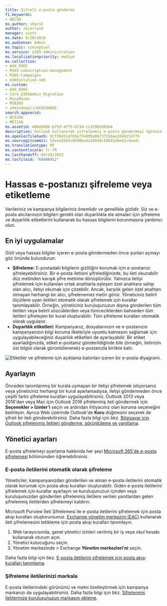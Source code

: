 ```yaml
---
title: Şifreli e-posta gönderme
f1.keywords:
- NOCSH
ms.author: sharik
author: skjerland
manager: scotv
ms.date: 9/20/2018
ms.audience: Admin
ms.topic: conceptual
ms.service: o365-administration
ms.localizationpriority: medium
ms.collection:
- Adm_O365
- M365-subscription-management
- M365-Campaigns
- m365solution-smb
ms.custom:
- Adm_O365
- Core_O365Admin_Migration
- MiniMaven
- MSB365
- admindeeplinkEXCHANGE
search.appverid:
- BCS160
- MET150
ms.assetid: 496e690b-b75d-4ff5-bf34-cc32905d0364
description: Outlook kullanarak şifrelenmiş e-posta göndermeyi öğrenin.
ms.openlocfilehash: 9cf39d3147b5ef7a099a06737316ee20e6154775
ms.sourcegitcommit: 52eea2b65c0598ba4a1b930c58b42dbe62cdaadc
ms.translationtype: MT
ms.contentlocale: tr-TR
ms.lasthandoff: 04/19/2022
ms.locfileid: "64946912"
---
```

# <a name="encrypt-or-label-your-sensitive-email"></a>Hassas e-postanızı şifreleme veya etiketleme

Verileriniz ve kampanya bilgileriniz önemlidir ve genellikle gizlidir. Siz ve e-posta alıcılarınızın bilgileri gerekli olan duyarlılıkla ele almaları için şifreleme ve duyarlılık etiketlerini kullanarak bu hassas bilgilerin korunmasına yardımcı olun.

## <a name="best-practices"></a>En iyi uygulamalar

Gizli veya hassas bilgiler içeren e-posta göndermeden önce şunları açmayı göz önünde bulundurun:

- **Şifreleme:** E-postadaki bilgilerin gizliliğini korumak için e-postanızı şifreleyebilirsiniz. Bir e-posta iletisini şifrelediğinizde, bu ileti okunabilir düz metinden karışık şifre metnine dönüştürülür. Yalnızca iletiyi şifrelemek için kullanılan ortak anahtarla eşleşen özel anahtara sahip olan alıcı, iletiyi okumak için çözebilir. Ancak, karşılık gelen özel anahtarı olmayan herhangi bir alıcı, şifrelenemez metin görür. Yöneticiniz belirli ölçütlere uyan iletileri otomatik olarak şifrelemek için kurallar tanımlayabilir. Örneğin, yöneticiniz kuruluşunuzun dışına gönderilen tüm iletileri veya belirli sözcüklerden veya tümceciklerden bahseden tüm iletileri şifreleyen bir kural oluşturabilir. Tüm şifreleme kuralları otomatik olarak uygulanır.
- **Duyarlılık etiketleri:** Kampanyanız, dosyalarınızın ve e-postanızın kampanyanızın bilgi koruma ilkeleriyle uyumlu kalmasını sağlamak için uygulayabileceğiniz duyarlılık etiketleri de ayarlayabilir. Bir etiket ayarladığınızda, etiket e-postanız gönderildiğinde bile (örneğin, iletinizin üst bilgisi olarak görüntülenerek) e-postanızla birlikte kalır.

![Etiketler ve şifreleme için açıklama balonları içeren bir e-posta diyagramı.](../media/m365-campaign-email-encrypt.png)

## <a name="set-it-up"></a>Ayarlayın

Önceden tanımlanmış bir kurala uymayan bir iletiyi şifrelemek istiyorsanız veya yöneticiniz herhangi bir kural ayarlamadıysa, iletiyi göndermeden önce çeşitli farklı şifreleme kuralları uygulayabilirsiniz. Outlook 2013 veya 2016'dan veya Mac için Outlook 2016 şifrelenmiş ileti göndermek için **Seçenekler > İzinler'i** seçin ve ardından ihtiyacınız olan koruma seçeneğini belirleyin. Ayrıca Web üzerinde Outlook'de **Koru** düğmesini seçerek de şifreli bir ileti gönderebilirsiniz. Daha fazla bilgi için bkz. [Bilgisayar için Outlook şifrelenmiş iletileri gönderme, görüntüleme ve yanıtlama](https://support.microsoft.com/en-us/office/send-view-and-reply-to-encrypted-messages-in-outlook-for-pc-eaa43495-9bbb-4fca-922a-df90dee51980).

## <a name="admin-settings"></a>Yönetici ayarları

E-posta şifrelemeyi ayarlama hakkında her şeyi [Microsoft 365'de e-posta şifrelemesi](../compliance/email-encryption.md) bölümünden öğrenebilirsiniz.

### <a name="automatically-encrypt-email-messages"></a>E-posta iletilerini otomatik olarak şifreleme

Yöneticiler, kampanyanızdan gönderilen ve alınan e-posta iletilerini otomatik olarak korumak için posta akışı kuralları oluşturabilir. Giden e-posta iletilerini şifrelemek için kurallar ayarlayın ve kuruluşunuzun içinden veya kuruluşunuzdan gönderilen şifrelenmiş iletilere verilen yanıtlardan gelen şifrelenmiş iletilerden şifrelemeyi kaldırın.

Microsoft Purview İleti Şifrelemesi ile e-posta iletilerini şifrelemek için posta akışı kuralları oluşturursunuz. <a href="https://go.microsoft.com/fwlink/p/?linkid=2059104" target="_blank">Exchange yönetim merkezini (EAC)</a> kullanarak ileti şifrelemesini tetikleme için posta akışı kuralları tanımlayın.

1. Web tarayıcısında, genel yönetici izinleri verilmiş bir iş veya okul hesabı kullanarak oturum açın.
2. Yönetici kutucuğunu seçin.
3. Yönetim merkezinde > Exchange **Yönetim merkezleri'ni** seçin.

Daha fazla bilgi için bkz. [E-posta iletilerini şifrelemek için posta akışı kuralları tanımlama](../compliance/define-mail-flow-rules-to-encrypt-email.md).

### <a name="brand-your-encryption-messages"></a>Şifreleme iletilerinizi markala

E-posta iletilerindeki görünümü ve metni özelleştirmek için kampanya markanızı da uygulayabilirsiniz. Daha fazla bilgi için bkz. [Şifrelenmiş iletilerinize kuruluşunuzun markasını ekleme](../compliance/email-encryption.md).
